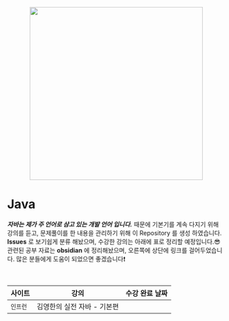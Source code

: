 <br>
<br>
<br>

<div align="center">
  <img src="https://github.com/sieunnnn/Java/assets/119668620/730e3fc1-b47b-474a-8633-f424024f477c" width=400/>
</div>

# Java
_**자바는 제가 주 언어로 삼고 있는 개발 언어 입니다.**_ 때문에 기본기를 계속 다지기 위해 강의를 듣고, 문제풀이를 한 내용을 관리하기 위해 이 Repository 를 생성 하였습니다. **Issues** 로 보기쉽게 분류 해놨으며, 수강한 강의는 아래에 표로 정리할 예정입니다.😎 <br>
관련된 공부 자료는 **obsidian** 에 정리해놨으며, 오른쪽에 상단에 링크를 걸어두었습니다. 많은 분들에게 도움이 되었으면 좋겠습니다❗

<br>

|사이트|강의|수강 완료 날짜|
|---|---|---|
|`인프런`|김영한의 실전 자바 - 기본편||
